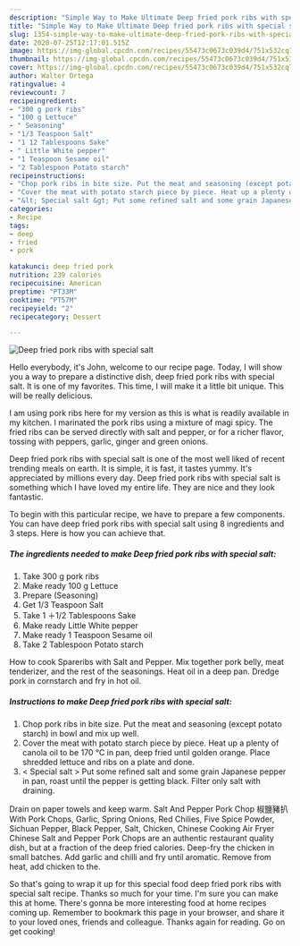 ```yaml
---
description: "Simple Way to Make Ultimate Deep fried pork ribs with special salt"
title: "Simple Way to Make Ultimate Deep fried pork ribs with special salt"
slug: 1354-simple-way-to-make-ultimate-deep-fried-pork-ribs-with-special-salt
date: 2020-07-25T12:17:01.515Z
image: https://img-global.cpcdn.com/recipes/55473c0673c039d4/751x532cq70/deep-fried-pork-ribs-with-special-salt-recipe-main-photo.jpg
thumbnail: https://img-global.cpcdn.com/recipes/55473c0673c039d4/751x532cq70/deep-fried-pork-ribs-with-special-salt-recipe-main-photo.jpg
cover: https://img-global.cpcdn.com/recipes/55473c0673c039d4/751x532cq70/deep-fried-pork-ribs-with-special-salt-recipe-main-photo.jpg
author: Walter Ortega
ratingvalue: 4
reviewcount: 7
recipeingredient:
- "300 g pork ribs"
- "100 g Lettuce"
- " Seasoning"
- "1/3 Teaspoon Salt"
- "1 12 Tablespoons Sake"
- " Little White pepper"
- "1 Teaspoon Sesame oil"
- "2 Tablespoon Potato starch"
recipeinstructions:
- "Chop pork ribs in bite size. Put the meat and seasoning (except potato starch) in bowl and mix up well."
- "Cover the meat with potato starch piece by piece. Heat up a plenty of canola oil to be 170 ℃ in pan, deep fried until golden orange. Place shredded lettuce and ribs on a plate and done."
- "&lt; Special salt &gt; Put some refined salt and some grain Japanese pepper in pan, roast until the pepper is getting black. Filter only salt with draining."
categories:
- Recipe
tags:
- deep
- fried
- pork

katakunci: deep fried pork 
nutrition: 239 calories
recipecuisine: American
preptime: "PT33M"
cooktime: "PT57M"
recipeyield: "2"
recipecategory: Dessert

---
```



![Deep fried pork ribs with special salt](https://img-global.cpcdn.com/recipes/55473c0673c039d4/751x532cq70/deep-fried-pork-ribs-with-special-salt-recipe-main-photo.jpg)

Hello everybody, it's John, welcome to our recipe page. Today, I will show you a way to prepare a distinctive dish, deep fried pork ribs with special salt. It is one of my favorites. This time, I will make it a little bit unique. This will be really delicious.

I am using pork ribs here for my version as this is what is readily available in my kitchen. I marinated the pork ribs using a mixture of magi spicy. The fried ribs can be served directly with salt and pepper, or for a richer flavor, tossing with peppers, garlic, ginger and green onions.

Deep fried pork ribs with special salt is one of the most well liked of recent trending meals on earth. It is simple, it is fast, it tastes yummy. It's appreciated by millions every day. Deep fried pork ribs with special salt is something which I have loved my entire life. They are nice and they look fantastic.


To begin with this particular recipe, we have to prepare a few components. You can have deep fried pork ribs with special salt using 8 ingredients and 3 steps. Here is how you can achieve that.

<!--inarticleads1-->

##### The ingredients needed to make Deep fried pork ribs with special salt:

1. Take 300 g pork ribs
1. Make ready 100 g Lettuce
1. Prepare  (Seasoning)
1. Get 1/3 Teaspoon Salt
1. Take 1 ＋1/2 Tablespoons Sake
1. Make ready  Little White pepper
1. Make ready 1 Teaspoon Sesame oil
1. Take 2 Tablespoon Potato starch


How to cook Spareribs with Salt and Pepper. Mix together pork belly, meat tenderizer, and the rest of the seasonings. Heat oil in a deep pan. Dredge pork in cornstarch and fry in hot oil. 

<!--inarticleads2-->

##### Instructions to make Deep fried pork ribs with special salt:

1. Chop pork ribs in bite size. Put the meat and seasoning (except potato starch) in bowl and mix up well.
1. Cover the meat with potato starch piece by piece. Heat up a plenty of canola oil to be 170 ℃ in pan, deep fried until golden orange. Place shredded lettuce and ribs on a plate and done.
1. &lt; Special salt &gt; Put some refined salt and some grain Japanese pepper in pan, roast until the pepper is getting black. Filter only salt with draining.


Drain on paper towels and keep warm. Salt And Pepper Pork Chop 椒鹽豬扒 With Pork Chops, Garlic, Spring Onions, Red Chilies, Five Spice Powder, Sichuan Pepper, Black Pepper, Salt, Chicken, Chinese Cooking Air Fryer Chinese Salt and Pepper Pork Chops are an authentic restaurant quality dish, but at a fraction of the deep fried calories. Deep-fry the chicken in small batches. Add garlic and chilli and fry until aromatic. Remove from heat, add chicken to the. 

So that's going to wrap it up for this special food deep fried pork ribs with special salt recipe. Thanks so much for your time. I'm sure you can make this at home. There's gonna be more interesting food at home recipes coming up. Remember to bookmark this page in your browser, and share it to your loved ones, friends and colleague. Thanks again for reading. Go on get cooking!
